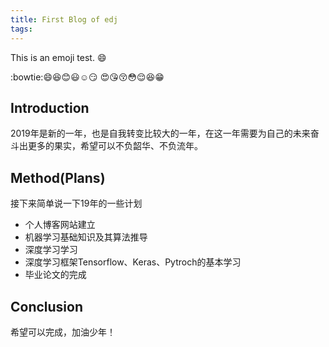 ```yaml
---
title: First Blog of edj
tags:
---
```


This is an emoji test. :smile:

:bowtie::smile::laughing::blush::smiley::relaxed::smirk:
:heart_eyes::kissing_heart::kissing_closed_eyes::flushed::relieved::satisfied::grin:

## Introduction

2019年是新的一年，也是自我转变比较大的一年，在这一年需要为自己的未来奋斗出更多的果实，希望可以不负韶华、不负流年。



## Method(Plans)

接下来简单说一下19年的一些计划

* 个人博客网站建立
* 机器学习基础知识及其算法推导
* 深度学习学习
* 深度学习框架Tensorflow、Keras、Pytroch的基本学习
* 毕业论文的完成

##  Conclusion

希望可以完成，加油少年！